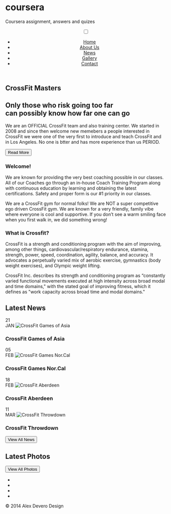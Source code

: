 # coursera
Coursera assignment, answers and quizes
<div class="wrapper">
  <section class="sec-intro">
    <header role="banner">
      <input id="nav-check" type="checkbox" />
      <label class="fa" for="nav-check"></label>
      <nav role="navigation">
        <ul class="nav">
          <li><a href="#">Home</a></li>
          <li><a href="#">About Us</a></li>
          <li><a href="#">News</a></li>
          <li><a href="#">Gallery</a></li>
          <li><a href="#">Contact</a></li>
        </ul>
      </nav>
    </header>
    <h1>CrossFit Masters</h1>
    </div>
  </section>
  <section class="sec-about">
    <div class="row-red">
      <div class="row">
        <h1>Only those who risk going too far <br /> can possibly know how far one can go</h1>
        <p>We are an OFFICIAL CrossFit team and also training center. We started in 2008 and since then welcome new memebers a people interested in CrossFit we were one of the very first to introduce and teach CrossFit and in Los Angeles.  No one is btter and has more experience than us PERIOD.</p>
        <button type="button" value="Read More" role="button">Read More</button>
      </div>
    </div>
    <div class="row-grey">
      <div class="row">
        <article class="col-2">
          <h1>Welcome!</h1>
          <p>We are known for providing the very best coaching possible in our classes.  All of our Coaches go through an in-house Coach Training Program along with continuous education by learning and obtaining the latest certifications. Safety and proper form is our #1 priority in our classes.</p>
          <p>We are a CrossFit gym for normal folks!  We are NOT a super competitive ego driven CrossFit gym. We are known for a very friendly, family vibe where everyone is cool and supportive.  If you don’t see a warm smiling face when you first walk in, we did something wrong!</p>
        </article>
        <article class="col-2">
          <h1>What is Crossfit?</h1>
          <p>CrossFit is a strength and conditioning program with the aim of improving, among other things, cardiovascular/respiratory endurance, stamina, strength, power, speed, coordination, agility, balance, and accuracy. It advocates a perpetually varied mix of aerobic exercise, gymnastics (body weight exercises), and Olympic weight lifting.</p>
          <p>CrossFit Inc. describes its strength and conditioning program as “constantly varied functional movements executed at high intensity across broad modal and time domains," with the stated goal of improving fitness, which it defines as "work capacity across broad time and modal domains."</p>
        </article>
      </div>
    </div>
  </section>
  <section class="sec-news">
    <div class="row">
      <h1>Latest News</h1>
    </div>
    <div class="row">
      <div class="col-2">
        <article class="post">
          <span>21 <br />JAN</span>
          <img src="http://games.crossfit.com/sites/default/files/Games2012_AS_Midday1_rotator.jpg" alt="CrossFit Games of Asia" />
          <h1>CrossFit Games of Asia</h1>
          <p></p>
        </article>
      </div>
      <div class="col-2">
        <article class="post">
          <span>05 <br />FEB</span>
          <img src="http://crossfit-games.edgesuite.net/sites/default/files/Games2013_NorCal_endday3_rotator_0.jpg" alt="CrossFit Games Nor.Cal" />
          <h1>CrossFit Games Nor.Cal</h1>
          <p></p>
        </article>
      </div>
    </div>
    <div class="row">
      <div class="col-2">
        <article class="post">
          <span>18 <br />FEB</span>
          <img src="http://image.boxrox.com/2014/02/bar-barians-workshop-p360-16-640x387.jpg" alt="CrossFit Aberdeen" />
          <h1>CrossFit Aberdeen</h1>
          <p></p>
        </article>
      </div>
      <div class="col-2">
        <article class="post">
          <span>11 <br />MAR</span>
          <img src="https://throwdown.com.au/wp-content/uploads/2013/04/Photograph_02_Throwdown_Event_Management.jpg" alt="CrossFit Throwdown" />
          <h1>CrossFit Throwdown</h1>
          <p></p>
        </article>
      </div>
    </div>
    <div class="row">
      <button type="button" value="View All News" role="button">View All News</button>
    </div>
  </section>
  <section class="sec-gallery">
    <div class="overlay">
      <div class="row">
        <h1>Latest Photos</h1>
      </div>
      <div class="row">
        <div class="col-3">
          <img src="http://i.cbc.ca/1.2609253.1404403066!/httpImage/image.jpg_gen/derivatives/16x9_620/image.jpg" alt="" />
        </div>
        <div class="col-3">
          <img src="http://www.t-nation.com/system/publishing/articles/10000419/original/Crossfit.jpg?1407345303" alt="" />
        </div>
        <div class="col-3">
          <img src="http://www.t-nation.com/system/publishing/article_assets/274/original/Jason-Jump.jpg" alt="" />
        </div>
      </div>
      <div class="row">
        <div class="col-3">
          <img src="http://cdn2.therxreview.com/wp-content/uploads/2013/03/Joshua-Page-4.jpg" alt="" />
        </div>
        <div class="col-3">
          <img src="http://maxshifman.com/wp-content/uploads/2013/11/10770242923_fa8eab2c80_o2.jpg" alt="" />
        </div>
        <div class="col-3">
          <img src="http://crossfitrough.com/wp-content/blogs.dir/134/files/2014/06/20110814_valley_crossfit_1041_noise_bullet_bamf.jpg" alt="" />
        </div>
      </div>
      <div class="row">
        <div class="col-3">
          <img src="https://3.bp.blogspot.com/-4FRiCbaZH6c/T1u0ckIlPkI/AAAAAAAAAJA/qUE15aneQIc/s1600/crossfit-3.jpg" alt="" />
        </div>
        <div class="col-3">
          <img src="http://www.crossfitfuengirola.com/web2013/wp-content/uploads/crossfit-fuengirola-slide03.jpg" alt="" />
        </div>
        <div class="col-3">
          <img src="http://crossfithi.files.wordpress.com/2013/03/crossfit-games-foucher.jpeg" alt="" />
        </div>
      </div>
      <div class="row">
        <button type="button" value="View All Photos" role="button">View All Photos</button>
      </div>
    </div>
  </section>
  <footer>
    <div class="row">
      <ul class="soc-media">
        <li><a href="#" class="fa fa-twitter"></a></li>
        <li><a href="#" class="fa fa-facebook"></a></li>
        <li><a href="#" class="fa fa-pinterest"></a></li>
        <li><a href="#" class="fa fa-envelope"></a></li>
      </ul>
    </div>
    <div class="row">
      <p>&copy; 2014 Alex Devero Design</p>
    </div>
  </footer>
</div>
